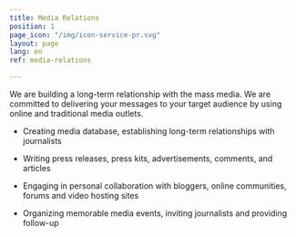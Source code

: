 ```yaml
---
title: Media Relations
position: 1
page_icon: "/img/icon-service-pr.svg"
layout: page
lang: en
ref: media-relations

---
```


We are building a long-term relationship with the mass media. We are committed to delivering your messages to your target audience by using online and traditional media outlets. 

* Creating media database, establishing long-term relationships with journalists

* Writing press releases, press kits, advertisements, comments, and articles

* Engaging in personal collaboration with bloggers, online communities, forums and video hosting sites

* Organizing memorable media events, inviting journalists and providing follow-up